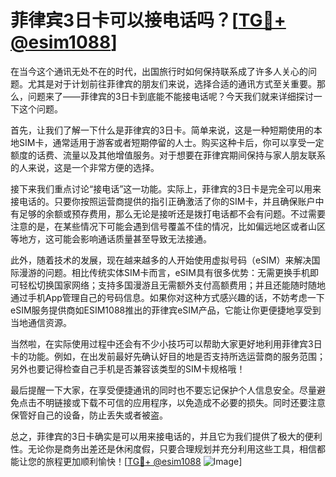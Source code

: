 # 菲律宾3日卡可以接电话吗？[[TG💪+ @esim1088](https://t.me/s/esim1088)]

在当今这个通讯无处不在的时代，出国旅行时如何保持联系成了许多人关心的问题。尤其是对于计划前往菲律宾的朋友们来说，选择合适的通讯方式至关重要。那么，问题来了——菲律宾的3日卡到底能不能接电话呢？今天我们就来详细探讨一下这个问题。

首先，让我们了解一下什么是菲律宾的3日卡。简单来说，这是一种短期使用的本地SIM卡，通常适用于游客或者短期停留的人士。购买这种卡后，你可以享受一定额度的话费、流量以及其他增值服务。对于想要在菲律宾期间保持与家人朋友联系的人来说，这是一个非常方便的选择。

接下来我们重点讨论“接电话”这一功能。实际上，菲律宾的3日卡是完全可以用来接电话的。只要你按照运营商提供的指引正确激活了你的SIM卡，并且确保账户中有足够的余额或预存费用，那么无论是接听还是拨打电话都不会有问题。不过需要注意的是，在某些情况下可能会遇到信号覆盖不佳的情况，比如偏远地区或者山区等地方，这可能会影响通话质量甚至导致无法接通。

此外，随着技术的发展，现在越来越多的人开始使用虚拟号码（eSIM）来解决国际漫游的问题。相比传统实体SIM卡而言，eSIM具有很多优势：无需更换手机即可轻松切换国家网络；支持多国漫游且无需额外支付高额费用；并且还能随时随地通过手机App管理自己的号码信息。如果你对这种方式感兴趣的话，不妨考虑一下eSIM服务提供商如ESIM1088推出的菲律宾eSIM产品，它能让你更便捷地享受到当地通信资源。

当然啦，在实际使用过程中还会有不少小技巧可以帮助大家更好地利用菲律宾3日卡的功能。例如，在出发前最好先确认好目的地是否支持所选运营商的服务范围；另外也要记得检查自己手机是否兼容该类型的SIM卡规格哦！

最后提醒一下大家，在享受便捷通讯的同时也不要忘记保护个人信息安全。尽量避免点击不明链接或下载不可信的应用程序，以免造成不必要的损失。同时还要注意保管好自己的设备，防止丢失或者被盗。

总之，菲律宾的3日卡确实是可以用来接电话的，并且它为我们提供了极大的便利性。无论你是商务出差还是休闲度假，只要合理规划并充分利用这些工具，相信都能让您的旅程更加顺利愉快！[[TG💪+ @esim1088](https://t.me/s/esim1088) ![Image](https://i.postimg.cc/4NQfJmqS/Snipaste-2025-05-13-00-14-12.png)]